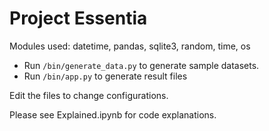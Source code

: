 # Project Essentia
Modules used: datetime, pandas, sqlite3, random, time, os

- Run `/bin/generate_data.py` to generate sample datasets.
- Run `/bin/app.py` to generate result files

Edit the files to change configurations.

Please see Explained.ipynb for code explanations.
